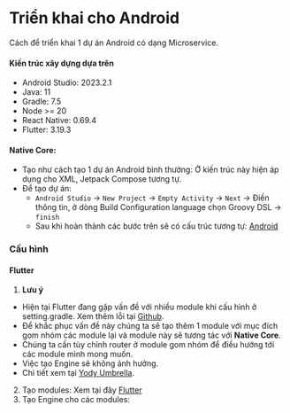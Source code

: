 # Triển khai cho Android

Cách để triển khai 1 dự án Android có dạng Microservice.

#### Kiến trúc xây dựng dựa trên

- Android Studio: 2023.2.1
- Java: 11
- Gradle: 7.5
- Node >= 20
- React Native: 0.69.4
- Flutter: 3.19.3

#### Native Core:
- Tạo như cách tạo 1 dự án Android bình thường: Ở kiến trúc này hiện áp dụng cho XML, Jetpack Compose tương tự.
- Để tạo dự án:
  - `Android Studio` -> `New Project` -> `Empty Activity` -> `Next` -> Điền thông tin, ở dòng Build Configuration language chọn Groovy DSL -> `finish`
  - Sau khi hoàn thành các bước trên sẽ có cấu trúc tương tự: [Android](./yody_micro_android)

### Cấu hình
#### Flutter
1. <b>Lưu ý</b>
- Hiện tại Flutter đang gặp vấn đề với nhiều module khi cấu hình ở setting.gradle. Xem thêm lỗi tại [Github](https://github.com/flutter/flutter/issues/39707).
- Để khắc phục vấn đề này chúng ta sẽ tạo thêm 1 module với mục đích gom nhóm các module lại và module này sẽ tương tác với **Native Core**.
- Chúng ta cần tùy chỉnh router ở module gom nhóm để điều hướng tới các module mình mong muốn.
- Việc tạo Engine sẽ không ảnh hưởng.
- Chi tiết xem tại [Yody Umbrella](./yody_umbrella).
2. Tạo modules: Xem tại đây [Flutter](./flutter.md)
3. Tạo Engine cho các modules: